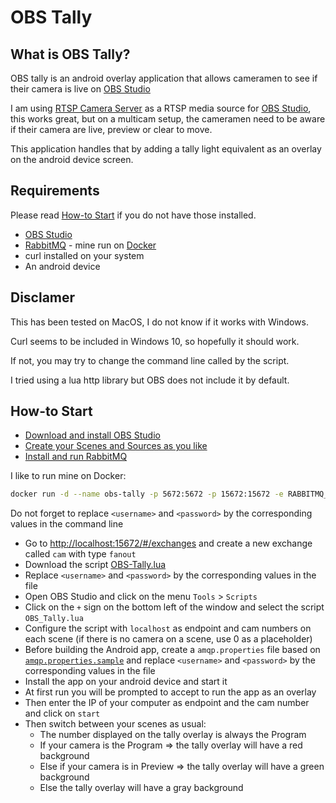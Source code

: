 # OBS Tally

## What is OBS Tally?
OBS tally is an android overlay application that allows cameramen to see if their camera is live on [OBS Studio](https://obsproject.com)

I am using [RTSP Camera Server](https://play.google.com/store/apps/details?id=com.miv.rtspcamera) as a RTSP media source for [OBS Studio](https://obsproject.com),
this works great, but on a multicam setup, the cameramen need to be aware if their camera are live, preview or clear to move.

This application handles that by adding a tally light equivalent as an overlay on the android device screen.

## Requirements
Please read [How-to Start](#How-to-Start) if you do not have those installed.

* [OBS Studio](https://obsproject.com)
* [RabbitMQ](https://www.rabbitmq.com) - mine run on [Docker](https://hub.docker.com/_/rabbitmq)
* curl installed on your system
* An android device

## Disclamer
This has been tested on MacOS, I do not know if it works with Windows.

Curl seems to be included in Windows 10, so hopefully it should work.

If not, you may try to change the command line called by the script.

I tried using a lua http library but OBS does not include it by default.

## How-to Start
* [Download and install OBS Studio](https://obsproject.com/wiki/install-instructions)
* [Create your Scenes and Sources as you like](https://obsproject.com/wiki/OBS-Studio-Overview#scenes-and-sources)
* [Install and run RabbitMQ](https://www.rabbitmq.com/download.html)

I like to run mine on Docker:
```bash
docker run -d --name obs-tally -p 5672:5672 -p 15672:15672 -e RABBITMQ_DEFAULT_USER=<username> -e RABBITMQ_DEFAULT_PASS=<password> rabbitmq:3-management
```

Do not forget to replace `<username>` and `<password>` by the corresponding values in the command line

* Go to [http://localhost:15672/#/exchanges](http://localhost:15672/#/exchanges) and create a new exchange called `cam` with type `fanout`
* Download the script [OBS-Tally.lua](OBS-Tally.lua)
* Replace `<username>` and `<password>` by the corresponding values in the file
* Open OBS Studio and click on the menu `Tools` > `Scripts`
* Click on the `+` sign on the bottom left of the window and select the script `OBS_Tally.lua`
* Configure the script with `localhost` as endpoint and cam numbers on each scene (if there is no camera on a scene, use 0 as a placeholder)
* Before building the Android app, create a `amqp.properties` file based on [`amqp.properties.sample`](amqp.properties.sample) and replace `<username>` and `<password>` by the corresponding values in the file
* Install the app on your android device and start it
* At first run you will be prompted to accept to run the app as an overlay
* Then enter the IP of your computer as endpoint and the cam number and click on `start`
* Then switch between your scenes as usual:
    - The number displayed on the tally overlay is always the Program
    - If your camera is the Program => the tally overlay will have a red background
    - Else if your camera is in Preview => the tally overlay will have a green background
    - Else the tally overlay will have a gray background

